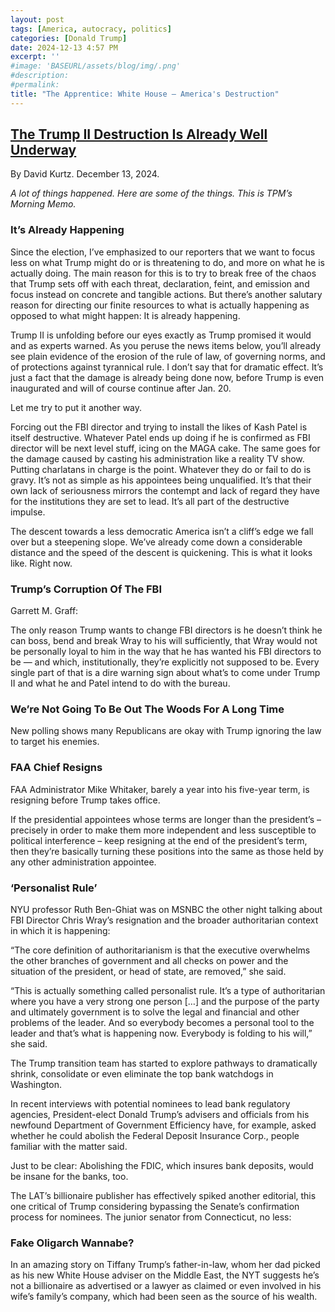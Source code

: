```yaml
---
layout: post
tags: [America, autocracy, politics]
categories: [Donald Trump]
date: 2024-12-13 4:57 PM
excerpt: ''
#image: 'BASEURL/assets/blog/img/.png'
#description:
#permalink:
title: "The Apprentice: White House – America's Destruction"
---
```



## [The Trump II Destruction Is Already Well Underway](https://talkingpointsmemo.com/morning-memo/the-trump-ii-destruction-is-already-well-underwayStory)

By David Kurtz. December 13, 2024.

*A lot of things happened. Here are some of the things. This is TPM’s Morning Memo.*

### It’s Already Happening

Since the election, I’ve emphasized to our reporters that we want to focus less on what Trump might do or is threatening to do, and more on what he is actually doing. The main reason for this is to try to break free of the chaos that Trump sets off with each threat, declaration, feint, and emission and focus instead on concrete and tangible actions. But there’s another salutary reason for directing our finite resources to what is actually happening as opposed to what might happen: It is already happening.

Trump II is unfolding before our eyes exactly as Trump promised it would and as experts warned. As you peruse the news items below, you’ll already see plain evidence of the erosion of the rule of law, of governing norms, and of protections against tyrannical rule. I don’t say that for dramatic effect. It’s just a fact that the damage is already being done now, before Trump is even inaugurated and will of course continue after Jan. 20.

Let me try to put it another way.

Forcing out the FBI director and trying to install the likes of Kash Patel is itself destructive. Whatever Patel ends up doing if he is confirmed as FBI director will be next level stuff, icing on the MAGA cake. The same goes for the damage caused by casting his administration like a reality TV show. Putting charlatans in charge is the point. Whatever they do or fail to do is gravy. It’s not as simple as his appointees being unqualified. It’s that their own lack of seriousness mirrors the contempt and lack of regard they have for the institutions they are set to lead. It’s all part of the destructive impulse.

The descent towards a less democratic America isn’t a cliff’s edge we fall over but a steepening slope. We’ve already come down a considerable distance and the speed of the descent is quickening. This is what it looks like. Right now.

### Trump’s Corruption Of The FBI

Garrett M. Graff:

The only reason Trump wants to change FBI directors is he doesn’t think he can boss, bend and break Wray to his will sufficiently, that Wray would not be personally loyal to him in the way that he has wanted his FBI directors to be — and which, institutionally, they’re explicitly not supposed to be. Every single part of that is a dire warning sign about what’s to come under Trump II and what he and Patel intend to do with the bureau.

### We’re Not Going To Be Out The Woods For A Long Time

New polling shows many Republicans are okay with Trump ignoring the law to target his enemies.

### FAA Chief Resigns

FAA Administrator Mike Whitaker, barely a year into his five-year term, is resigning before Trump takes office.

If the presidential appointees whose terms are longer than the president’s – precisely in order to make them more independent and less susceptible to political interference – keep resigning at the end of the president’s term, then they’re basically turning these positions into the same as those held by any other administration appointee.

### ‘Personalist Rule’

NYU professor Ruth Ben-Ghiat was on MSNBC the other night talking about FBI Director Chris Wray’s resignation and the broader authoritarian context in which it is happening:

“The core definition of authoritarianism is that the executive overwhelms the other branches of government and all checks on power and the situation of the president, or head of state, are removed,” she said.

“This is actually something called personalist rule. It’s a type of authoritarian where you have a very strong one person […] and the purpose of the party and ultimately government is to solve the legal and financial and other problems of the leader. And so everybody becomes a personal tool to the leader and that’s what is happening now. Everybody is folding to his will,” she said.

The Trump transition team has started to explore pathways to dramatically shrink, consolidate or even eliminate the top bank watchdogs in Washington. 

In recent interviews with potential nominees to lead bank regulatory agencies, President-elect Donald Trump’s advisers and officials from his newfound Department of Government Efficiency have, for example, asked whether he could abolish the Federal Deposit Insurance Corp., people familiar with the matter said.

Just to be clear: Abolishing the FDIC, which insures bank deposits, would be insane for the banks, too.

The LAT’s billionaire publisher has effectively spiked another editorial, this one critical of Trump considering bypassing the Senate’s confirmation process for nominees.
The junior senator from Connecticut, no less:

### Fake Oligarch Wannabe?

In an amazing story on Tiffany Trump’s father-in-law, whom her dad picked as his new White House adviser on the Middle East, the NYT suggests he’s not a billionaire as advertised or a lawyer as claimed or even involved in his wife’s family’s company, which had been seen as the source of his wealth.